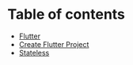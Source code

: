 # Table of contents

* [Flutter](README.md)
* [Create Flutter Project](create-flutter-project.md)
* [Stateless](stateless-and-statefull.md)

